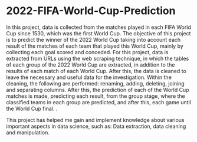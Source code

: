 # 2022-FIFA-World-Cup-Prediction
In this project, data is collected from the matches played in each FIFA World Cup since 1530, which was the first World Cup. The objective of this project is to predict the winner of the 2022 World Cup taking into account each result of the matches of each team that played this World Cup, mainly by collecting each goal scored and conceded.
For this project, data is extracted from URLs using the web scraping technique, in which the tables of each group of the 2022 World Cup are extracted, in addition to the results of each match of each World Cup. After this, the data is cleaned to leave the necessary and useful data for the investigation. Within the cleaning, the following are performed: renaming, adding, deleting, joining and separating columns.
After this, the prediction of each of the World Cup matches is made, predicting each result, from the group stage, where the classified teams in each group are predicted, and after this, each game until the World Cup final. .

This project has helped me gain and implement knowledge about various important aspects in data science, such as: Data extraction, data cleaning and manipulation.
